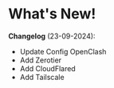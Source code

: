 # What's New!

**Changelog** (23-09-2024):
- Update Config OpenClash
- Add Zerotier
- Add CloudFlared
- Add Tailscale
